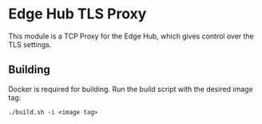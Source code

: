 # Edge Hub TLS Proxy

This module is a TCP Proxy for the Edge Hub, which gives control over the TLS settings.

## Building

Docker is required for building. Run the build script with the desired image tag:

```
./build.sh -i <image tag>
```
